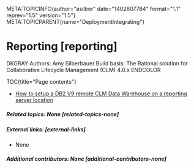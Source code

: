META:TOPICINFO{author="asilber" date="1402607784" format="1.1"
reprev="1.5" version="1.5"}
META:TOPICPARENT{name="DeploymentIntegrating"}

# Reporting [reporting]

DKGRAY Authors: Amy Silberbauer Build basis: The Rational solution for
Collaborative Lifecycle Management (CLM) 4.0.x ENDCOLOR

TOC{title="Page contents"}

-    [ How to setup a DB2 V9 remote CLM Data Warehouse on a reporting
    server
    location](https://jazz.net/wiki/bin/view/Deployment/Db2V9RemoteCLMDataWarehouseConfiguration)

##### Related topics: None [related-topics-none]

##### External links: [external-links]

-   None

##### Additional contributors: None [additional-contributors-none]
